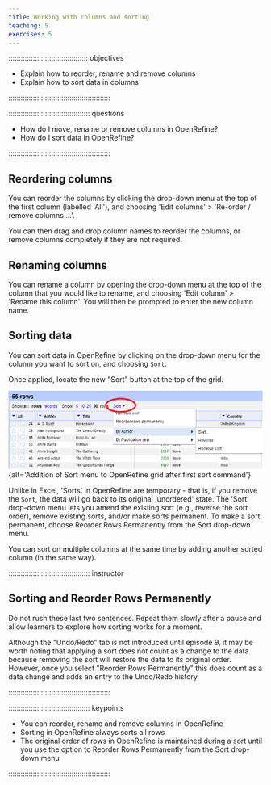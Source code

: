 ```yaml
---
title: Working with columns and sorting
teaching: 5
exercises: 5
---
```


::::::::::::::::::::::::::::::::::::::: objectives

- Explain how to reorder, rename and remove columns
- Explain how to sort data in columns

::::::::::::::::::::::::::::::::::::::::::::::::::

:::::::::::::::::::::::::::::::::::::::: questions

- How do I move, rename or remove columns in OpenRefine?
- How do I sort data in OpenRefine?

::::::::::::::::::::::::::::::::::::::::::::::::::

## Reordering columns

You can reorder the columns by clicking the drop-down menu at the top of the first column (labelled 'All'), and choosing 'Edit columns' > 'Re-order / remove columns …'.

You can then drag and drop column names to reorder the columns, or remove columns completely if they are not required.

## Renaming columns

You can rename a column by opening the drop-down menu at the top of the column that you would like to rename, and choosing 'Edit column' > 'Rename this column'. You will then be prompted to enter the new column name.

## Sorting data

You can sort data in OpenRefine by clicking on the drop-down menu for the column you want to sort on, and choosing `Sort`.

Once applied, locate the new "Sort" button at the top of the grid.

![](fig/sort-menu-highlight.png){alt='Addition of Sort menu to OpenRefine grid after first sort command'}

Unlike in Excel, 'Sorts' in OpenRefine are temporary - that is, if you remove the `Sort`, the data will go back to its original 'unordered' state. The 'Sort' drop-down menu lets you amend the existing sort (e.g., reverse the sort order), remove existing sorts, and/or make sorts permanent. To make a sort permanent, choose Reorder Rows Permanently from the Sort drop-down menu.

You can sort on multiple columns at the same time by adding another sorted column (in the same way).

:::::::::::::::::::::::::::::::::::::::: instructor

## Sorting and Reorder Rows Permanently

Do not rush these last two sentences. Repeat them slowly after a pause and allow learners to explore how sorting works for a moment. 

Although the "Undo/Redo" tab is not introduced until episode 9, it may be worth noting that applying a sort does not count as a change to the data because removing the sort will restore the data to its original order. However, once you select "Reorder Rows Permanently" this does count as a data change and adds an entry to the Undo/Redo history.

::::::::::::::::::::::::::::::::::::::::::::::::::

:::::::::::::::::::::::::::::::::::::::: keypoints

- You can reorder, rename and remove columns in OpenRefine
- Sorting in OpenRefine always sorts all rows
- The original order of rows in OpenRefine is maintained during a sort until you use the option to Reorder Rows Permanently from the Sort drop-down menu

::::::::::::::::::::::::::::::::::::::::::::::::::

